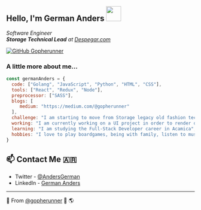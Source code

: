 <h2> Hello, I'm German Anders <img src="https://storage.googleapis.com/gopherizeme.appspot.com/gophers/c05e4943ea8a8251f61091ba2fcdc77737496051.png" width="40"></h2> 

<p>
  <em> Software Engineer</br>
  <b>Storage Technical Lead</b> at <a href="https://www.despegar.com/">Despegar.com</a>
  </em>
</p>

[![GitHub Gopherunner](https://img.shields.io/github/followers/gopherunner?label=follow&style=social)](https://github.com/gopherunner)

### A little more about me...

```javascript
const germanAnders = {
  code: ["Golang", "JavaScript", "Python", "HTML", "CSS"],
  tools: ["React", "Redux", "Node"],
  preprocessor: ["SASS"],
  blogs: [  
     medium: "https://medium.com/@gopherunner"
  ],
  challenge: "I am starting to move from Storage legacy old fashion tech to a Software development life",
  working: "I am currently working on a UI project in order to render datacenter services and infrastructure",
  learning: "I am studying the Full-Stack Developer career in Acamica",
  hobbies: "I love to play boardgames, being with family, listen to music and watch movies"
}
```

## 📫 Contact Me 🇦🇷
- Twitter - [@AndersGerman](https://twitter.com/andersgerman)
- LinkedIn - [German Anders](https://www.linkedin.com/in/germananders/)

---

🌱 From [@gopherunner](https://github.com/gopherunner) 👻 🌎


